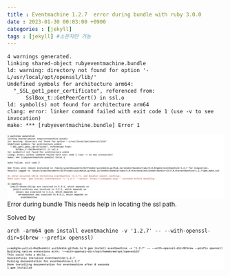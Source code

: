 ```yaml
---
title : Eventmachine 1.2.7  error during bundle with ruby 3.0.0
date : 2023-01-30 00:03:00 +0900
categories : [jekyll]
tags : [jekyll] #소문자만 가능
---
```


```
4 warnings generated.
linking shared-object rubyeventmachine.bundle
ld: warning: directory not found for option '-L/usr/local/opt/openssl/lib/'
Undefined symbols for architecture arm64:
  "_SSL_get1_peer_certificate", referenced from:
      SslBox_t::GetPeerCert() in ssl.o
ld: symbol(s) not found for architecture arm64
clang: error: linker command failed with exit code 1 (use -v to see invocation)
make: *** [rubyeventmachine.bundle] Error 1
```
![eventmachine](/assets/img/posts/eventmachine.jpeg)
Error during bundle
This needs help in locating the ssl path.

Solved by
```
arch -arm64 gem install eventmachine -v '1.2.7' -- --with-openssl-dir=$(brew --prefix openssl)
```

![eventmachine_solved](/assets/img/posts/eventmachine_solved.jpeg)